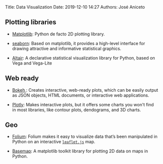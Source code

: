 Title: Data Visualization
Date: 2019-12-10 14:27
Authors: José Aniceto



## Plotting libraries

- [Matplotlib](https://matplotlib.org/): Python de facto 2D plotting library.

- [seaborn](http://seaborn.pydata.org/): Based on matplotlib, it provides a high-level interface for drawing attractive and informative statistical graphics.

- [Altair](https://altair-viz.github.io/): A declarative statistical visualization library for Python, based on Vega and Vega-Lite


## Web ready

- [Bokeh ](https://docs.bokeh.org/en/latest/): Creates interactive, web-ready plots, which can be easily output as JSON objects, HTML documents, or interactive web applications.

- [Plotly](https://plot.ly/python/): Makes interactive plots, but it offers some charts you won't find in most libraries, like contour plots, dendograms, and 3D charts.

## Geo

- [Folium](https://python-visualization.github.io/folium/): Folium makes it easy to visualize data that’s been manipulated in Python on an interactive [`leaflet.js`](https://leafletjs.com/) map.

- [Basemap](https://matplotlib.org/basemap/users/index.html): A matplotlib toolkit library for plotting 2D data on maps in Python.

